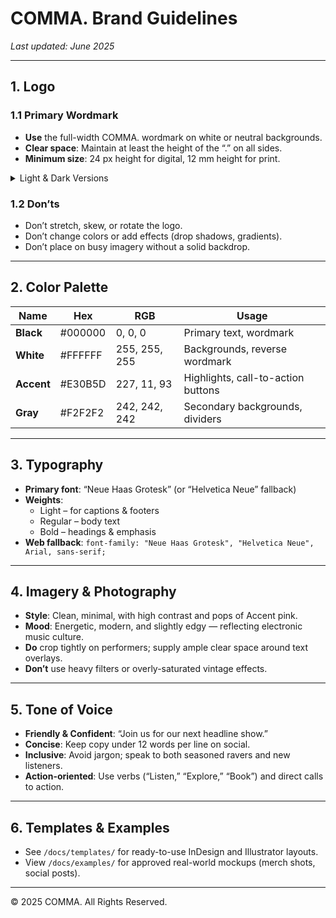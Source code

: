 # COMMA. Brand Guidelines

_Last updated: June 2025_

---

## 1. Logo

### 1.1 Primary Wordmark  
- **Use** the full-width COMMA. wordmark on white or neutral backgrounds.  
- **Clear space**: Maintain at least the height of the “.” on all sides.  
- **Minimum size**: 24 px height for digital, 12 mm height for print.

<details>
<summary>Light & Dark Versions</summary>

- **Light**: Black on white/very light backgrounds.  
- **Dark**: White on black or dark backgrounds.  
</details>

### 1.2 Don’ts  
- Don’t stretch, skew, or rotate the logo.  
- Don’t change colors or add effects (drop shadows, gradients).  
- Don’t place on busy imagery without a solid backdrop.

---

## 2. Color Palette

| Name       | Hex       | RGB              | Usage                              |
|------------|-----------|------------------|------------------------------------|
| **Black**  | #000000   | 0, 0, 0         | Primary text, wordmark             |
| **White**  | #FFFFFF   | 255, 255, 255   | Backgrounds, reverse wordmark      |
| **Accent** | #E30B5D   | 227, 11, 93     | Highlights, call-to-action buttons  |
| **Gray**   | #F2F2F2   | 242, 242, 242   | Secondary backgrounds, dividers    |

---

## 3. Typography

- **Primary font**: “Neue Haas Grotesk” (or “Helvetica Neue” fallback)  
- **Weights**:  
  - Light – for captions & footers  
  - Regular – body text  
  - Bold – headings & emphasis  
- **Web fallback**: `font-family: "Neue Haas Grotesk", "Helvetica Neue", Arial, sans-serif;`

---

## 4. Imagery & Photography

- **Style**: Clean, minimal, with high contrast and pops of Accent pink.  
- **Mood**: Energetic, modern, and slightly edgy — reflecting electronic music culture.  
- **Do** crop tightly on performers; supply ample clear space around text overlays.  
- **Don’t** use heavy filters or overly-saturated vintage effects.

---

## 5. Tone of Voice

- **Friendly & Confident**: “Join us for our next headline show.”  
- **Concise**: Keep copy under 12 words per line on social.  
- **Inclusive**: Avoid jargon; speak to both seasoned ravers and new listeners.  
- **Action-oriented**: Use verbs (“Listen,” “Explore,” “Book”) and direct calls to action.

---

## 6. Templates & Examples

- See `/docs/templates/` for ready-to-use InDesign and Illustrator layouts.  
- View `/docs/examples/` for approved real-world mockups (merch shots, social posts).

---

© 2025 COMMA. All Rights Reserved.

